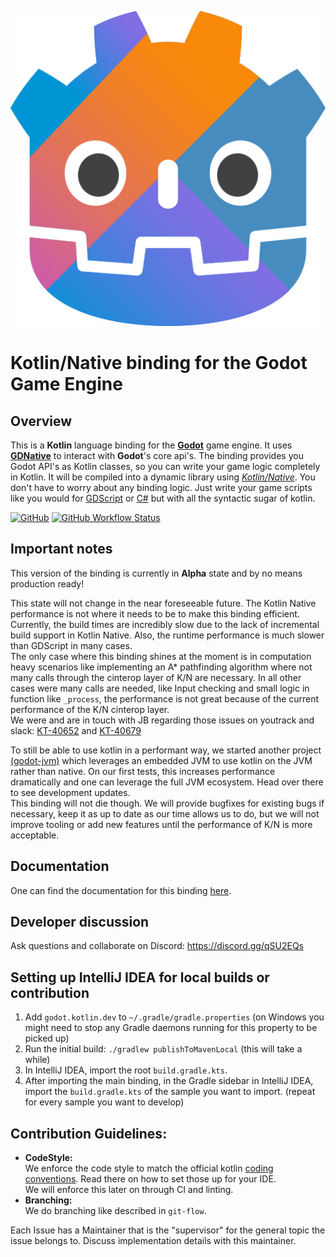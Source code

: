 ![Kotlin GDNative Logo](docs/src/doc/assets/img/logo.png)

# Kotlin/Native binding for the Godot Game Engine

## Overview

This is a **Kotlin** language binding for the [**Godot**](https://godotengine.org/) game engine. It uses [**GDNative**](https://godotengine.org/article/dlscript-here) to interact with **Godot**'s core api's. The binding provides you Godot API's as Kotlin classes, so you can write your game logic completely in Kotlin. It will be compiled into a dynamic library using [*Kotlin/Native*](https://kotlinlang.org/docs/reference/native-overview.html).
You don't have to worry about any binding logic. Just write your game scripts like you would for [GDScript](https://docs.godotengine.org/en/3.1/getting_started/scripting/gdscript/gdscript_basics.html) or [C#](https://docs.godotengine.org/en/3.1/getting_started/scripting/c_sharp/) but with all the syntactic sugar of kotlin.

[![GitHub](https://img.shields.io/github/license/utopia-rise/godot-kotlin?style=flat-square)](LICENSE)
[![GitHub Workflow Status](https://img.shields.io/github/workflow/status/utopia-rise/godot-kotlin/CI?style=flat-square)](https://github.com/utopia-rise/godot-kotlin/actions?query=workflow%3ACI)

## Important notes

This version of the binding is currently in **Alpha** state and by no means production ready!  

This state will not change in the near foreseeable future. The Kotlin Native performance is not where it needs to be to make this binding efficient. Currently, the build times are incredibly slow due to the lack of incremental build support in Kotlin Native. Also, the runtime performance is much slower than GDScript in many cases.  
The only case where this binding shines at the moment is in computation heavy scenarios like implementing an A* pathfinding algorithm where not many calls through the cinterop layer of K/N are necessary. In all other cases were many calls are needed, like Input checking and small logic in function like `_process`, the performance is not great because of the current performance of the K/N cinterop layer.  
We were and are in touch with JB regarding those issues on youtrack and slack: [KT-40652](https://youtrack.jetbrains.com/issue/KT-40652) and [KT-40679](https://youtrack.jetbrains.com/issue/KT-40679)

To still be able to use kotlin in a performant way, we started another project [(godot-jvm)](https://github.com/utopia-rise/godot-jvm/) which leverages an embedded JVM to use kotlin on the JVM rather than native. On our first tests, this increases performance dramatically and one can leverage the full JVM ecosystem. Head over there to see development updates.  
This binding will not die though. We will provide bugfixes for existing bugs if necessary, keep it as up to date as our time allows us to do, but we will not improve tooling or add new features until the performance of K/N is more acceptable.

## Documentation

One can find the documentation for this binding [here](https://godot-kotl.in).

## Developer discussion

Ask questions and collaborate on Discord:
https://discord.gg/qSU2EQs

## Setting up IntelliJ IDEA for local builds or contribution
1. Add `godot.kotlin.dev` to `~/.gradle/gradle.properties` (on Windows you might need to stop any Gradle daemons running for this property to be picked up)
2. Run the initial build: `./gradlew publishToMavenLocal`  (this will take a while)
3. In IntelliJ IDEA, import the root `build.gradle.kts`.
4. After importing the main binding, in the Gradle sidebar in IntelliJ IDEA, import the `build.gradle.kts` of the sample you want to import. (repeat for every sample you want to develop)

## Contribution Guidelines:
- **CodeStyle:**  
We enforce the code style to match the official kotlin [coding conventions](https://kotlinlang.org/docs/reference/coding-conventions.html). Read there on how to set those up for your IDE.  
We will enforce this later on through CI and linting.  
- **Branching:**  
We do branching like described in `git-flow`.

Each Issue has a Maintainer that is the "supervisor" for the general topic the issue belongs to. Discuss implementation details with this maintainer.